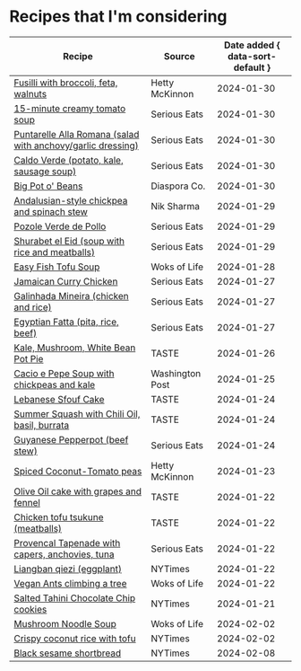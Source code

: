 # Recipes that I'm considering

| Recipe                                                                                                                                            | Source          | Date added { data-sort-default } |
|---------------------------------------------------------------------------------------------------------------------------------------------------|-----------------|----------------------------------|
| [Fusilli with broccoli, feta, walnuts](https://www.abc.net.au/everyday/hetty-lui-mckinnon-broccoli-feta-walnut-pasta/102184434)                   | Hetty McKinnon  | 2024-01-30                       |
| [15-minute creamy tomato soup](https://www.seriouseats.com/15-minute-creamy-tomato-soup-vegan-recipe)                                             | Serious Eats    | 2024-01-30                       |
| [Puntarelle Alla Romana (salad with anchovy/garlic dressing)](https://www.seriouseats.com/puntarelle-alla-romana-recipe-7091445)                  | Serious Eats    | 2024-01-30                       |
| [Caldo Verde (potato, kale, sausage soup)](https://www.seriouseats.com/caldo-verde-portuguese-potato-kale-soup-recipe)                            | Serious Eats    | 2024-01-30                       |
| [Big Pot o' Beans](https://www.diasporaco.com/blogs/recipes/big-pot-o-beans-the-diaspora-way)                                                     | Diaspora Co.    | 2024-01-30                       |
| [Andalusian-style chickpea and spinach stew](https://niksharmacooks.com/andalusian-style-chickpea-and-spinach-stew/)                              | Nik Sharma      | 2024-01-29                       |
| [Pozole Verde de Pollo](https://www.seriouseats.com/pozole-verde-de-pollo-green-mexican-hominy-and-chicken-soup-recipe)                           | Serious Eats    | 2024-01-29                       |
| [Shurabet el Eid (soup with rice and meatballs)](https://www.seriouseats.com/shurabet-el-eid-5180240)                                             | Serious Eats    | 2024-01-29                       |
| [Easy Fish Tofu Soup](https://thewoksoflife.com/easy-fish-tofu-soup/)                                                                             | Woks of Life    | 2024-01-28                       |
| [Jamaican Curry Chicken](https://www.seriouseats.com/jamaican-curry-chicken-recipe-7371772)                                                       | Serious Eats    | 2024-01-27                       |
| [Galinhada Mineira (chicken and rice)](https://www.seriouseats.com/galinhada-mineira-brazilian-chicken-and-rice-from-minas-gerais-recipe-7229603) | Serious Eats    | 2024-01-27                       |
| [Egyptian Fatta (pita, rice, beef)](https://www.seriouseats.com/egyptian-fatta-recipe-7109578)                                                    | Serious Eats    | 2024-01-27                       |
| [Kale, Mushroom, White Bean Pot Pie](https://tastecooking.com/recipes/kale-mushroom-and-white-bean-pot-pie/)                                      | TASTE           | 2024-01-26                       |
| [Cacio e Pepe Soup with chickpeas and kale](https://www.washingtonpost.com/recipes/cacio-e-pepe-chickpea-orzo-kale-soup/)                         | Washington Post | 2024-01-25                       |
| [Lebanese Sfouf Cake](https://tastecooking.com/recipes/lebanese-sfouf-cake/)                                                                      | TASTE           | 2024-01-24                       |
| [Summer Squash with Chili Oil, basil, burrata](https://tastecooking.com/recipes/summer-squash-with-chili-oil-basil-and-burrata/)                  | TASTE           | 2024-01-24                       |
| [Guyanese Pepperpot (beef stew)](https://www.seriouseats.com/guyanese-pepperpot-recipe-5222656)                                                   | Serious Eats    | 2024-01-24                       |
| [Spiced Coconut-Tomato peas](https://www.washingtonpost.com/recipes/spiced-coconut-tomato-peas/)                                                  | Hetty McKinnon  | 2024-01-23                       |
| [Olive Oil cake with grapes and fennel](https://tastecooking.com/recipes/olive-oil-cake-with-grapes-and-fennel/)                                  | TASTE           | 2024-01-22                       |
| [Chicken tofu tsukune (meatballs)](https://tastecooking.com/recipes/chicken-tofu-tsukune/)                                                        | TASTE           | 2024-01-22                       |
| [Provencal Tapenade with capers, anchovies, tuna](https://www.seriouseats.com/traditional-tapenade-provence-tuna-olive-caper-recipe)              | Serious Eats    | 2024-01-22                       |
| [Liangban qiezi (eggplant)](https://www.seriouseats.com/traditional-tapenade-provence-tuna-olive-caper-recipe)                                    | NYTimes         | 2024-01-22                       |
| [Vegan Ants climbing a tree](https://thewoksoflife.com/vegan-ants-climbing-a-tree/)                                                               | Woks of Life    | 2024-01-22                       |
| [Salted Tahini Chocolate Chip cookies](https://cooking.nytimes.com/recipes/1018055-salted-tahini-chocolate-chip-cookies)                          | NYTimes         | 2024-01-21                       |
| [Mushroom Noodle Soup](https://thewoksoflife.com/mushroom-noodle-soup/)                                                                           | Woks of Life    | 2024-02-02                       |
| [Crispy coconut rice with tofu](https://cooking.nytimes.com/recipes/1023924-crispy-coconut-rice-with-tofu)                                        | NYTimes         | 2024-02-02                       |
| [Black sesame shortbread](https://cooking.nytimes.com/recipes/1023820-black-sesame-shortbread)                                                    | NYTimes         | 2024-02-08                                 |
